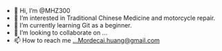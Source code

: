 - 👋 Hi, I’m @MHZ300
- 👀 I’m interested in Traditional Chinese Medicine and motorcycle repair.
- 🌱 I’m currently learning Git as a beginner.
- 💞️ I’m looking to collaborate on ...
- 📫 How to reach me ...Mordecai.huang@gmail.com

<!---
MHZ300/MHZ300 is a ✨ special ✨ repository because its `README.md` (this file) appears on your GitHub profile.
You can click the Preview link to take a look at your changes.
--->
